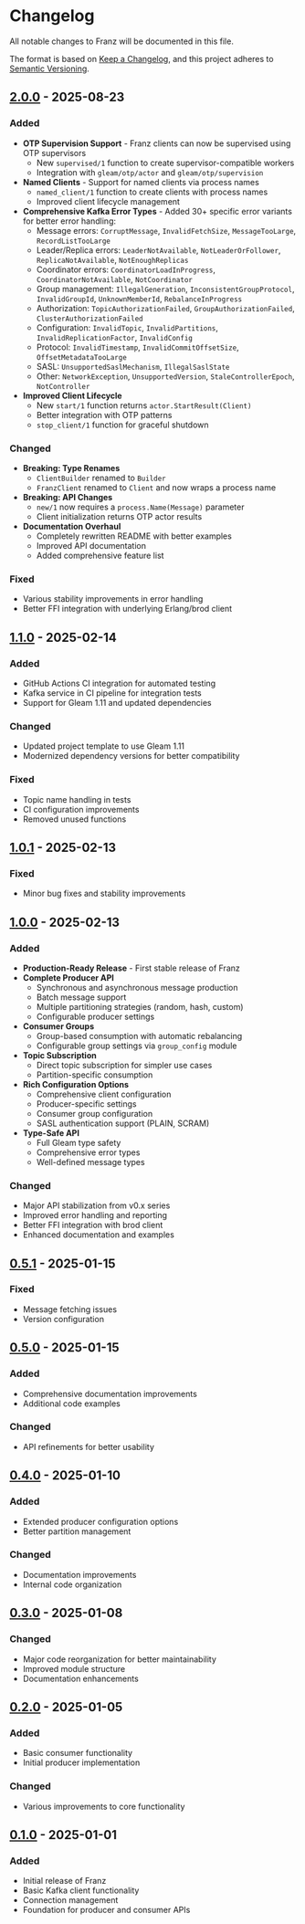 # Changelog

All notable changes to Franz will be documented in this file.

The format is based on [Keep a Changelog](https://keepachangelog.com/en/1.1.0/),
and this project adheres to [Semantic Versioning](https://semver.org/spec/v2.0.0.html).

## [2.0.0] - 2025-08-23

### Added
- **OTP Supervision Support** - Franz clients can now be supervised using OTP supervisors
  - New `supervised/1` function to create supervisor-compatible workers
  - Integration with `gleam/otp/actor` and `gleam/otp/supervision`
- **Named Clients** - Support for named clients via process names
  - `named_client/1` function to create clients with process names
  - Improved client lifecycle management
- **Comprehensive Kafka Error Types** - Added 30+ specific error variants for better error handling:
  - Message errors: `CorruptMessage`, `InvalidFetchSize`, `MessageTooLarge`, `RecordListTooLarge`
  - Leader/Replica errors: `LeaderNotAvailable`, `NotLeaderOrFollower`, `ReplicaNotAvailable`, `NotEnoughReplicas`
  - Coordinator errors: `CoordinatorLoadInProgress`, `CoordinatorNotAvailable`, `NotCoordinator`
  - Group management: `IllegalGeneration`, `InconsistentGroupProtocol`, `InvalidGroupId`, `UnknownMemberId`, `RebalanceInProgress`
  - Authorization: `TopicAuthorizationFailed`, `GroupAuthorizationFailed`, `ClusterAuthorizationFailed`
  - Configuration: `InvalidTopic`, `InvalidPartitions`, `InvalidReplicationFactor`, `InvalidConfig`
  - Protocol: `InvalidTimestamp`, `InvalidCommitOffsetSize`, `OffsetMetadataTooLarge`
  - SASL: `UnsupportedSaslMechanism`, `IllegalSaslState`
  - Other: `NetworkException`, `UnsupportedVersion`, `StaleControllerEpoch`, `NotController`
- **Improved Client Lifecycle**
  - New `start/1` function returns `actor.StartResult(Client)`
  - Better integration with OTP patterns
  - `stop_client/1` function for graceful shutdown

### Changed
- **Breaking: Type Renames**
  - `ClientBuilder` renamed to `Builder`
  - `FranzClient` renamed to `Client` and now wraps a process name
- **Breaking: API Changes**
  - `new/1` now requires a `process.Name(Message)` parameter
  - Client initialization returns OTP actor results
- **Documentation Overhaul**
  - Completely rewritten README with better examples
  - Improved API documentation
  - Added comprehensive feature list

### Fixed
- Various stability improvements in error handling
- Better FFI integration with underlying Erlang/brod client

## [1.1.0] - 2025-02-14

### Added
- GitHub Actions CI integration for automated testing
- Kafka service in CI pipeline for integration tests
- Support for Gleam 1.11 and updated dependencies

### Changed
- Updated project template to use Gleam 1.11
- Modernized dependency versions for better compatibility

### Fixed
- Topic name handling in tests
- CI configuration improvements
- Removed unused functions

## [1.0.1] - 2025-02-13

### Fixed
- Minor bug fixes and stability improvements

## [1.0.0] - 2025-02-13

### Added
- **Production-Ready Release** - First stable release of Franz
- **Complete Producer API**
  - Synchronous and asynchronous message production
  - Batch message support
  - Multiple partitioning strategies (random, hash, custom)
  - Configurable producer settings
- **Consumer Groups**
  - Group-based consumption with automatic rebalancing
  - Configurable group settings via `group_config` module
- **Topic Subscription**
  - Direct topic subscription for simpler use cases
  - Partition-specific consumption
- **Rich Configuration Options**
  - Comprehensive client configuration
  - Producer-specific settings
  - Consumer group configuration
  - SASL authentication support (PLAIN, SCRAM)
- **Type-Safe API**
  - Full Gleam type safety
  - Comprehensive error types
  - Well-defined message types

### Changed
- Major API stabilization from v0.x series
- Improved error handling and reporting
- Better FFI integration with brod client
- Enhanced documentation and examples

## [0.5.1] - 2025-01-15

### Fixed
- Message fetching issues
- Version configuration

## [0.5.0] - 2025-01-15

### Added
- Comprehensive documentation improvements
- Additional code examples

### Changed
- API refinements for better usability

## [0.4.0] - 2025-01-10

### Added
- Extended producer configuration options
- Better partition management

### Changed
- Documentation improvements
- Internal code organization

## [0.3.0] - 2025-01-08

### Changed
- Major code reorganization for better maintainability
- Improved module structure
- Documentation enhancements

## [0.2.0] - 2025-01-05

### Added
- Basic consumer functionality
- Initial producer implementation

### Changed
- Various improvements to core functionality

## [0.1.0] - 2025-01-01

### Added
- Initial release of Franz
- Basic Kafka client functionality
- Connection management
- Foundation for producer and consumer APIs

[2.0.0]: https://github.com/renatillas/franz/compare/v1.1.0...v2.0.0
[1.1.0]: https://github.com/renatillas/franz/compare/v1.0.1...v1.1.0
[1.0.1]: https://github.com/renatillas/franz/compare/v1.0.0...v1.0.1
[1.0.0]: https://github.com/renatillas/franz/compare/v0.5.1...v1.0.0
[0.5.1]: https://github.com/renatillas/franz/compare/v0.5.0...v0.5.1
[0.5.0]: https://github.com/renatillas/franz/compare/v0.4.0...v0.5.0
[0.4.0]: https://github.com/renatillas/franz/compare/v0.3.0...v0.4.0
[0.3.0]: https://github.com/renatillas/franz/compare/v0.2.0...v0.3.0
[0.2.0]: https://github.com/renatillas/franz/compare/v0.1.0...v0.2.0
[0.1.0]: https://github.com/renatillas/franz/releases/tag/v0.1.0